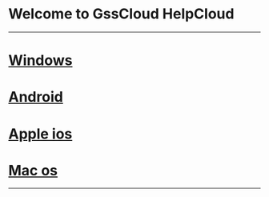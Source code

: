 # Welcome to GssCloud HelpCloud
---
# [Windows](https://helpcloud.github.io/windows) 

# [Android](https://helpcloud.github.io/android) 

# [Apple ios](https://helpcloud.github.io/ios) 

# [Mac os](https://helpcloud.github.io/mac) 
---


